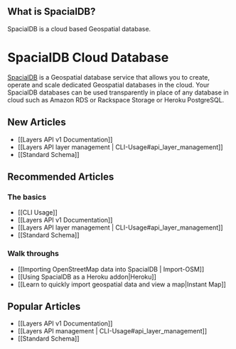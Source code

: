 ## What is SpacialDB?

SpacialDB is a cloud based Geospatial database.

# SpacialDB Cloud Database

[SpacialDB][1] is a Geospatial database service that allows you to create, operate and scale dedicated Geospatial databases in the cloud. Your SpacialDB databases can be used transparently in place of any database in cloud such as Amazon RDS or Rackspace Storage or Heroku PostgreSQL.

   [1]: http://www.spacialdb.com (SpacialDB)

## New Articles
* [[Layers API v1 Documentation]]
* [[Layers API layer management | CLI-Usage#api_layer_management]]
* [[Standard Schema]]

## Recommended Articles

### The basics

* [[CLI Usage]]
* [[Layers API v1 Documentation]]
* [[Layers API layer management | CLI-Usage#api_layer_management]]
* [[Standard Schema]]

### Walk throughs

* [[Importing OpenStreetMap data into SpacialDB | Import-OSM]]
* [[Using SpacialDB as a Heroku addon|Heroku]]
* [[Learn to quickly import geospatial data and view a map|Instant Map]]

## Popular Articles

* [[Layers API v1 Documentation]]
* [[Layers API management | CLI-Usage#api_layer_management]]
* [[Standard Schema]]
